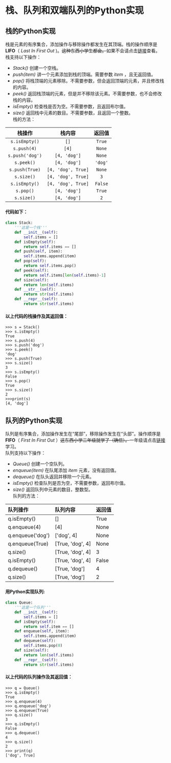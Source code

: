 # 栈、队列和双端队列的Python实现
## 栈的Python实现
栈是元素的有序集合，添加操作与移除操作都发生在其顶端。栈的操作顺序是**LIFO**（ _Last In First Out_ )。~~这种东西小学生都会。~~如果不会请点击[链接](https://baike.baidu.com/item/%E6%A0%88/12808149)查看。   
栈支持以下操作：   
- _Stack()_ 创建一个空栈。
- _push(item)_ 讲一个元素添加到栈的顶端。需要参数 _item_ ，且无返回值。
-  _pop()_ 将栈顶端的元素移除。不需要参数，但会返回顶端的元素，并且修改栈的内容。
-  _peek()_ 返回栈顶端的元素，但是并不移除该元素。不需要参数，也不会修改栈的内容。
-  _isEmpty()_ 检查栈是否为空。不需要参数，且返回布尔值。
-  _size()_ 返回栈中元素的数目。不需要参数，且返回一个整数。  
栈的方法：   


|栈操作|栈内容|返回值|
|:--:|:--:|:--:|
|`s.isEmpty()`|`[]`|`True`|
|`s.push(4)`|`[4]`|`None`|
|`s.push('dog')`|`[4, 'dog']`|`None`|
|`s.peek()`|`[4, 'dog']`|`'dog'`|
|`s.push(True)`|`[4, 'dog', True]`|`None`|
|`s.size()`|`[4, 'dog', True]`|`3`|
|`s.isEmpty()`|`[4, 'dog', True]`|`False`|
|`s.pop()`|`[4, 'dog']`|`True`|
|`s.size()`|`[4, 'dog']`|`2`|
#### 代码如下：   
```python
class Stack:
    '''这是一个栈'''
    def __init__(self):
        self.items = []
    def isEmpty(self):
        return self.items == []
    def push(self, item):
        self.items.append(item)
    def pop(self):
        return self.items.pop()
    def peek(self):
        return self.items[len(self.items)-1]
    def size(self):
        return len(self.items)
    def __str__(self):
        return str(self.items)
    def __repr__(self):
        return str(self.items)
```   
#### 以上代码的栈操作及其返回值：
```
>>> s = Stack()
>>> s.isEmpty()
True
>>> s.push(4)
>>> s.push('dog')
>>> s.peek()
'dog'
>>> s.push(True)
>>> s.size()
3
>>> s.isEmpty()
False
>>> s.pop()
True
>>> s.size()
2
>>>print(s)
[4, 'dog']
```
## 队列的Python实现
队列是有序集合，添加操作发生在“尾部”，移除操作发生在“头部”。操作顺序是**FIFO**（ _First In First Out_ ）~~这东西小学二年级就学了（确信）。~~一年级请点击[链接](https://baike.baidu.com/item/%E9%98%9F%E5%88%97/14580481)学习。   
队列支持以下操作：
-  _Queue()_ 创建一个空队列。
- _enqueue(item)_ 在队尾添加 _item_ 元素，没有返回值。
- _dequeue()_ 在队头返回并移除一个元素。
- _isEmpty()_ 检查队列是否为空，不需要参数，返回布尔值。
- _size()_ 返回队列中元素的数目，整数型。   
队列的方法：   

| 队列操作 | 队列内容 | 返回值 |
| :----------- | :----------- | :----------- |
| q.isEmpty() | [] | True |
| q.enqueue(4) | [4] | None |
| q.enqueue('dog') | ['dog', 4] | None |
| q.enqueue(True) | [True, 'dog', 4] | None |
| q.size() | [True, 'dog', 4] | 3 |
| q.isEmpty() | [True, 'dog', 4] | False |
| q.dequeue() | [True, 'dog'] | 4 |
| q.size() | [True, 'dog'] | 2 |
#### 用Python实现队列:   
```python
class Queue:
    '''这是一个队列'''
    def __init__(self):
        self.items = []
    def isEmpty(self):
        return self.item == []
    def enqueue(self, item):
        self.items.append(item)
    def dequeue(self):
        self.items.pop(0)
    def size(self):
        return len(self.items)
    def __repr__(self):
        return str(self.items)
```
#### 以上代码的队列操作及其返回值：   
```
>>> q = Queue()
>>> q.isEmpty()
True
>>> q.enqueue(4)
>>> q.enqueue('dog')
>>> q.enqueue(True)
>>> q.size()
3
>>> q.isEmpty()
False
>>> q.dequeue()
4
>>> q.size()
2
>>> print(q)
['dog', True]
```
